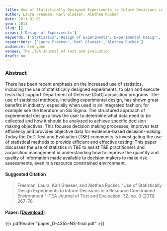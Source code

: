```yaml
---
title: Use of Statistically Designed Experiments to Inform Decisions in a Resource Constrained Environment
author: Laura Freeman, Karl Glaeser, Alethea Rucker
date: 2011-01-01
year: 2011
slug: []
areas: ['Design of Experiments']
keywords: ['Statistics','Design of Experiments','Experimental Design','Test and Evaluation']
researchers: ['Laura Freeman','Karl Glaeser','Alethea Rucker']
audience: Everyone
venues: The ITEA Journal of Test and Evaluation
draft: no
---
```




### Abstract
There has been recent emphasis on the increased use of statistics, including the use of statistically designed experiments, to plan and execute tests that support Department of Defense (DoD) acquisition programs. The use of statistical methods, including experimental design, has shown great benefits in industry, especially when used in an integrated fashion; for example see the literature on Six Sigma. The structured approach of experimental design allows the user to determine what data need to be collected and how it should be analyzed to achieve specific decision making objectives. This focuses decision making processes, improves test efficiency and provides objective data for evidence-based decision-making. Today the DoD Test and Evaluation (T&E) community is investigating the use of statistical methods to provide efficient and effective testing. This paper discusses the use of statistics in T&E to assist T&E practitioners and acquisition management in understanding how to improve the quantity and quality of information made available to decision makers to make risk assessments, even in a resource constrained environment.

#### Suggested Citation
> Freeman, Laura, Karl Glaeser, and Alethea Rucker. “Use of Statistically Design Experiments to Inform Decisions in a Resource Constrained Environment.” ITEA Journal of Test and Evaluation. 32, no. 3 (2011): 267–76.



#### Paper: [[Download](paper_D-4355-NS-final.pdf)]
{{< pdfReader "paper_D-4355-NS-final.pdf" >}}


